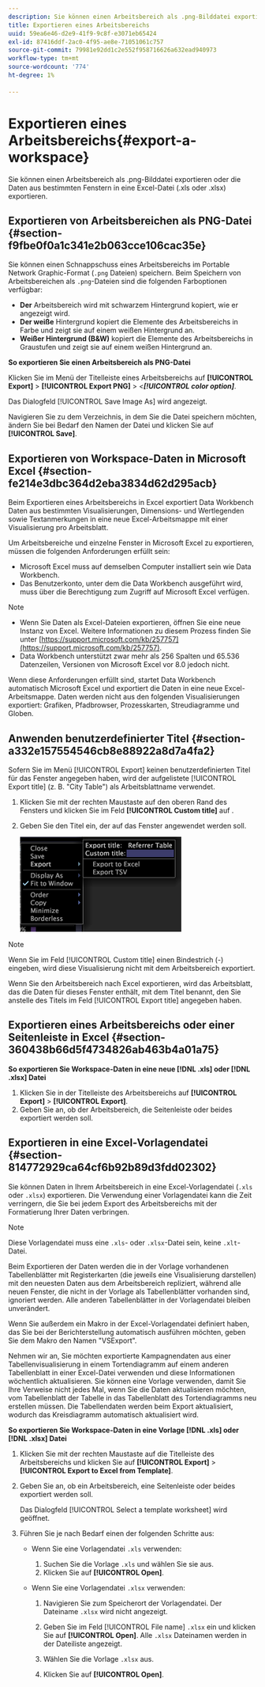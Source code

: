 ```yaml
---
description: Sie können einen Arbeitsbereich als .png-Bilddatei exportieren oder die Daten aus bestimmten Fenstern in eine Excel-Datei (.xls oder .xlsx) exportieren.
title: Exportieren eines Arbeitsbereichs
uuid: 59ea6e46-d2e9-41f9-9c8f-e3071eb65424
exl-id: 87416ddf-2ac0-4f95-ae8e-71051061c757
source-git-commit: 79981e92dd1c2e552f958716626a632ead940973
workflow-type: tm+mt
source-wordcount: '774'
ht-degree: 1%

---
```


# Exportieren eines Arbeitsbereichs{#export-a-workspace}

Sie können einen Arbeitsbereich als .png-Bilddatei exportieren oder die Daten aus bestimmten Fenstern in eine Excel-Datei (.xls oder .xlsx) exportieren.

## Exportieren von Arbeitsbereichen als PNG-Datei {#section-f9fbe0f0a1c341e2b063cce106cac35e}

Sie können einen Schnappschuss eines Arbeitsbereichs im Portable Network Graphic-Format (`.png` Dateien) speichern. Beim Speichern von Arbeitsbereichen als `.png`-Dateien sind die folgenden Farboptionen verfügbar:

* **Der** Arbeitsbereich wird mit schwarzem Hintergrund kopiert, wie er angezeigt wird.
* **Der weiße** Hintergrund kopiert die Elemente des Arbeitsbereichs in Farbe und zeigt sie auf einem weißen Hintergrund an.
* **Weißer Hintergrund (B&amp;W)** kopiert die Elemente des Arbeitsbereichs in Graustufen und zeigt sie auf einem weißen Hintergrund an.

**So exportieren Sie einen Arbeitsbereich als PNG-Datei**

Klicken Sie im Menü der Titelleiste eines Arbeitsbereichs auf **[!UICONTROL Export]** > **[!UICONTROL Export PNG]** > *&lt;**[!UICONTROL color option]***.

Das Dialogfeld [!UICONTROL Save Image As] wird angezeigt.

Navigieren Sie zu dem Verzeichnis, in dem Sie die Datei speichern möchten, ändern Sie bei Bedarf den Namen der Datei und klicken Sie auf **[!UICONTROL Save]**.

## Exportieren von Workspace-Daten in Microsoft Excel {#section-fe214e3dbc364d2eba3834d62d295acb}

Beim Exportieren eines Arbeitsbereichs in Excel exportiert Data Workbench Daten aus bestimmten Visualisierungen, Dimensions- und Wertlegenden sowie Textanmerkungen in eine neue Excel-Arbeitsmappe mit einer Visualisierung pro Arbeitsblatt.

Um Arbeitsbereiche und einzelne Fenster in Microsoft Excel zu exportieren, müssen die folgenden Anforderungen erfüllt sein:

* Microsoft Excel muss auf demselben Computer installiert sein wie Data Workbench.
* Das Benutzerkonto, unter dem die Data Workbench ausgeführt wird, muss über die Berechtigung zum Zugriff auf Microsoft Excel verfügen.

>[!NOTE]
>
>* Wenn Sie Daten als Excel-Dateien exportieren, öffnen Sie eine neue Instanz von Excel. Weitere Informationen zu diesem Prozess finden Sie unter [https://support.microsoft.com/kb/257757](https://support.microsoft.com/kb/257757).
>* Data Workbench unterstützt zwar mehr als 256 Spalten und 65.536 Datenzeilen, Versionen von Microsoft Excel vor 8.0 jedoch nicht.
>


Wenn diese Anforderungen erfüllt sind, startet Data Workbench automatisch Microsoft Excel und exportiert die Daten in eine neue Excel-Arbeitsmappe. Daten werden nicht aus den folgenden Visualisierungen exportiert: Grafiken, Pfadbrowser, Prozesskarten, Streudiagramme und Globen.

## Anwenden benutzerdefinierter Titel {#section-a332e157554546cb8e88922a8d7a4fa2}

Sofern Sie im Menü [!UICONTROL Export] keinen benutzerdefinierten Titel für das Fenster angegeben haben, wird der aufgelistete [!UICONTROL Export title] (z. B. &quot;City Table&quot;) als Arbeitsblattname verwendet.

1. Klicken Sie mit der rechten Maustaste auf den oberen Rand des Fensters und klicken Sie im Feld **[!UICONTROL Custom title]** auf .
1. Geben Sie den Titel ein, der auf das Fenster angewendet werden soll.

   ![](assets/mnu_window_TitleBar_Export.png)

>[!NOTE]
>
>Wenn Sie im Feld [!UICONTROL Custom title] einen Bindestrich (-) eingeben, wird diese Visualisierung nicht mit dem Arbeitsbereich exportiert.

Wenn Sie den Arbeitsbereich nach Excel exportieren, wird das Arbeitsblatt, das die Daten für dieses Fenster enthält, mit dem Titel benannt, den Sie anstelle des Titels im Feld [!UICONTROL Export title] angegeben haben.

## Exportieren eines Arbeitsbereichs oder einer Seitenleiste in Excel {#section-360438b66d5f4734826ab463b4a01a75}

**So exportieren Sie Workspace-Daten in eine neue  [!DNL .xls] oder  [!DNL .xlsx] Datei**

1. Klicken Sie in der Titelleiste des Arbeitsbereichs auf **[!UICONTROL Export]** > **[!UICONTROL Export]**.
1. Geben Sie an, ob der Arbeitsbereich, die Seitenleiste oder beides exportiert werden soll.

## Exportieren in eine Excel-Vorlagendatei {#section-814772929ca64cf6b92b89d3fdd02302}

Sie können Daten in Ihrem Arbeitsbereich in eine Excel-Vorlagendatei (`.xls` oder `.xlsx`) exportieren. Die Verwendung einer Vorlagendatei kann die Zeit verringern, die Sie bei jedem Export des Arbeitsbereichs mit der Formatierung Ihrer Daten verbringen.

>[!NOTE]
>
>Diese Vorlagendatei muss eine `.xls`- oder `.xlsx`-Datei sein, keine `.xlt`-Datei.

Beim Exportieren der Daten werden die in der Vorlage vorhandenen Tabellenblätter mit Registerkarten (die jeweils eine Visualisierung darstellen) mit den neuesten Daten aus dem Arbeitsbereich repliziert, während alle neuen Fenster, die nicht in der Vorlage als Tabellenblätter vorhanden sind, ignoriert werden. Alle anderen Tabellenblätter in der Vorlagendatei bleiben unverändert.

Wenn Sie außerdem ein Makro in der Excel-Vorlagendatei definiert haben, das Sie bei der Berichterstellung automatisch ausführen möchten, geben Sie dem Makro den Namen &quot;VSExport&quot;.

Nehmen wir an, Sie möchten exportierte Kampagnendaten aus einer Tabellenvisualisierung in einem Tortendiagramm auf einem anderen Tabellenblatt in einer Excel-Datei verwenden und diese Informationen wöchentlich aktualisieren. Sie können eine Vorlage verwenden, damit Sie Ihre Verweise nicht jedes Mal, wenn Sie die Daten aktualisieren möchten, vom Tabellenblatt der Tabelle in das Tabellenblatt des Tortendiagramms neu erstellen müssen. Die Tabellendaten werden beim Export aktualisiert, wodurch das Kreisdiagramm automatisch aktualisiert wird.

**So exportieren Sie Workspace-Daten in eine Vorlage  [!DNL .xls] oder  [!DNL .xlsx] Datei**

1. Klicken Sie mit der rechten Maustaste auf die Titelleiste des Arbeitsbereichs und klicken Sie auf **[!UICONTROL Export]** > **[!UICONTROL Export to Excel from Template]**.
1. Geben Sie an, ob ein Arbeitsbereich, eine Seitenleiste oder beides exportiert werden soll.

   Das Dialogfeld [!UICONTROL Select a template worksheet] wird geöffnet.

1. Führen Sie je nach Bedarf einen der folgenden Schritte aus:

   * Wenn Sie eine Vorlagendatei `.xls` verwenden:

      1. Suchen Sie die Vorlage `.xls` und wählen Sie sie aus.
      1. Klicken Sie auf **[!UICONTROL Open]**.
   * Wenn Sie eine Vorlagendatei `.xlsx` verwenden:

      1. Navigieren Sie zum Speicherort der Vorlagendatei. Der Dateiname `.xlsx` wird nicht angezeigt.
      1. Geben Sie im Feld [!UICONTROL File name] `.xlsx` ein und klicken Sie auf **[!UICONTROL Open]**. Alle `.xlsx` Dateinamen werden in der Dateiliste angezeigt.

      1. Wählen Sie die Vorlage `.xlsx` aus.
      1. Klicken Sie auf **[!UICONTROL Open]**.
